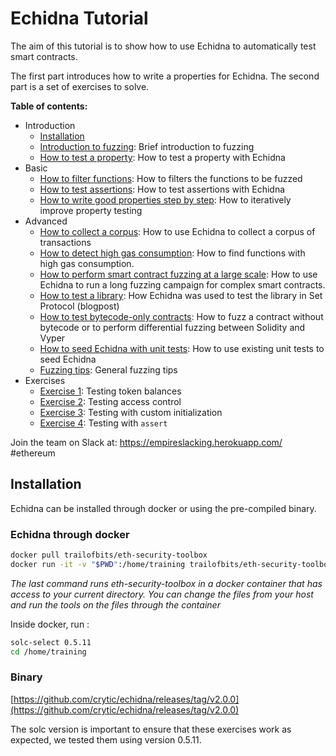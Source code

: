 # Echidna Tutorial

The aim of this tutorial is to show how to use Echidna to automatically test smart contracts.

The first part introduces how to write a properties for Echidna.
The second part is a set of exercises to solve.

**Table of contents:**

- Introduction
  - [Installation](#installation)
  - [Introduction to fuzzing](./fuzzing-introduction.md): Brief introduction to fuzzing
  - [How to test a property](./how-to-test-a-property.md): How to test a property with Echidna
- Basic
  - [How to filter functions](./filtering-functions.md): How to filters the functions to be fuzzed
  - [How to test assertions](./assertion-checking.md): How to test assertions with Echidna
  - [How to write good properties step by step](./property-creation.md): How to iteratively improve property testing
- Advanced
  - [How to collect a corpus](./collecting-a-corpus.md): How to use Echidna to collect a corpus of transactions
  - [How to detect high gas consumption](./finding-transactions-with-high-gas-consumption.md): How to find functions with high gas consumption.
  - [How to perform smart contract fuzzing at a large scale](./smart-contract-fuzzing-at-scale.md): How to use Echidna to run a long fuzzing campaign for complex smart contracts.
  - [How to test a library](https://blog.trailofbits.com/2020/08/17/using-echidna-to-test-a-smart-contract-library/): How Echidna was used to test the library in Set Protocol (blogpost)
  - [How to test bytecode-only contracts](./testing-bytecode.md): How to fuzz a contract without bytecode or to perform differential fuzzing between Solidity and Vyper
  - [How to seed Echidna with unit tests](./end-to-end-testing.md): How to use existing unit tests to seed Echidna
  - [Fuzzing tips](./fuzzing_tips.md): General fuzzing tips
- Exercises
  - [Exercise 1](./Exercise-1.md): Testing token balances
  - [Exercise 2](./Exercise-2.md): Testing access control
  - [Exercise 3](./Exercise-3.md): Testing with custom initialization
  - [Exercise 4](./Exercise-4.md): Testing with `assert`

Join the team on Slack at: https://empireslacking.herokuapp.com/ #ethereum

## Installation

Echidna can be installed through docker or using the pre-compiled binary.

### Echidna through docker

```bash
docker pull trailofbits/eth-security-toolbox
docker run -it -v "$PWD":/home/training trailofbits/eth-security-toolbox
```

*The last command runs eth-security-toolbox in a docker container that has access to your current directory. You can change the files from your host and run the tools on the files through the container*

Inside docker, run :

```bash
solc-select 0.5.11
cd /home/training
```

### Binary

[https://github.com/crytic/echidna/releases/tag/v2.0.0](https://github.com/crytic/echidna/releases/tag/v2.0.0)

The solc version is important to ensure that these exercises work as expected, we tested them using version 0.5.11.
